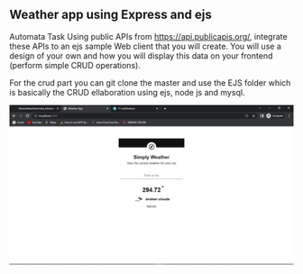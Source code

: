 ## Weather app using Express and ejs

Automata Task
Using public APIs from https://api.publicapis.org/, integrate these
APIs to an ejs sample Web client that you will create. You will use
a design of your own and how you will display this data on your
frontend (perform simple CRUD operations). 

For the crud part you can git clone the master and use the EJS folder which is basically the CRUD ellaboration using ejs, node js and mysql.

![weather app](./WeatherApp.png)
